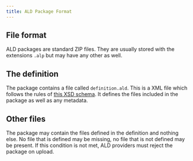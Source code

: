 ```yaml
---
title: ALD Package Format
---
```

## File format
ALD packages are standard ZIP files. They are usually stored with the extensions `.alp` but may have any other as well.

## The definition
The package contains a file called `definition.ald`. This is a XML file which follows the rules of [this XSD schema](http://maulesel.ahk4.net/schema.xsd). It defines the files included in the package as well as any metadata.

## Other files
The package may contain the files defined in the definition and nothing else. No file that is defined may be missing, no file that is not defined may be present. If this condition is not met, ALD providers must reject the package on upload.